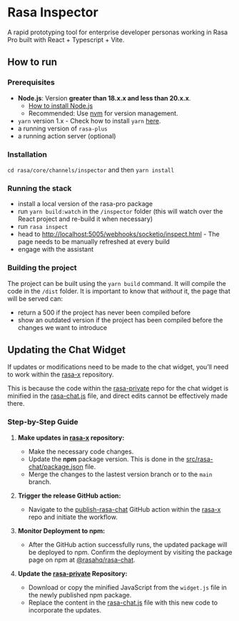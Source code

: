 # Rasa Inspector

A rapid prototyping tool for enterprise developer personas working in Rasa Pro built with React + Typescript + Vite.

## How to run

### Prerequisites

- **Node.js**: Version **greater than 18.x.x and less than 20.x.x**.  
   - [How to install Node.js](https://nodejs.org/en/learn/getting-started/how-to-install-nodejs)  
   - Recommended: Use [nvm](https://github.com/nvm-sh/nvm) for version management.
- `yarn` version 1.x - Check how to install `yarn` [here](https://classic.yarnpkg.com/lang/en/docs/install/).
- a running version of `rasa-plus`
- a running action server (optional)

### Installation

`cd rasa/core/channels/inspector` and then `yarn install`

### Running the stack

- install a local version of the rasa-pro package
- run `yarn build:watch` in the `/inspector` folder (this will watch over the React project and re-build it when necessary)
- run `rasa inspect`
- head to [http://localhost:5005/webhooks/socketio/inspect.html](http://localhost:5005/webhooks/socketio/inspect.html) - The page needs to be manually refreshed at every build
- engage with the assistant

### Building the project

The project can be built using the `yarn build` command. It will compile the code in the `/dist` folder.
It is important to know that _without_ it, the page that will be served can:

- return a 500 if the project has never been compiled before
- show an outdated version if the project has been compiled before the changes we want to introduce

## Updating the Chat Widget

If updates or modifications need to be made to the chat widget, you’ll need to work within the [rasa-x](https://github.com/RasaHQ/rasa-x) repository.

This is because the code within the [rasa-private](https://github.com/RasaHQ/rasa-private) repo for the chat widget is minified in the [rasa-chat.js](https://github.com/RasaHQ/rasa-private/blob/main/rasa/core/channels/inspector/assets/rasa-chat.js) file, and direct edits cannot be effectively made there.

### Step-by-Step Guide

1. **Make updates in [rasa-x](https://github.com/RasaHQ/rasa-x) repository:**

   - Make the necessary code changes.
   - Update the **npm** package version. This is done in the [src/rasa-chat/package.json](https://github.com/RasaHQ/rasa-x/blob/main/src/rasa-chat/package.json) file.
   - Merge the changes to the lastest version branch or to the `main` branch.

2. **Trigger the release GitHub action:**

   - Navigate to the [publish-rasa-chat](https://github.com/RasaHQ/rasa-x/blob/main/.github/workflows/publish-rasa-chat.yml) GitHub action within the [rasa-x](https://github.com/RasaHQ/rasa-x) repo and initiate the workflow.

3. **Monitor Deployment to npm:**

   - After the GitHub action successfully runs, the updated package will be deployed to npm. Confirm the deployment by visiting the package page on npm at [@rasahq/rasa-chat](https://www.npmjs.com/package/@rasahq/rasa-chat/).

4. **Update the [rasa-private](https://github.com/RasaHQ/rasa-private) Repository:**
   - Download or copy the minified JavaScript from the `widget.js` file in the newly published npm package.
   - Replace the content in the [rasa-chat.js](https://github.com/RasaHQ/rasa-private/blob/main/rasa/core/channels/inspector/assets/rasa-chat.js) file with this new code to incorporate the updates.
